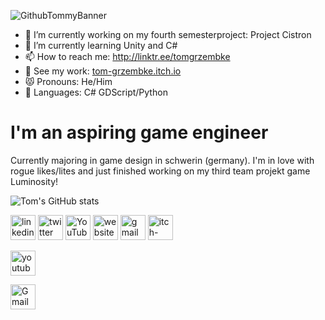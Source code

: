 ![GithubTommyBanner](https://user-images.githubusercontent.com/107462457/233621250-8617484f-340f-4adb-b794-f5b8448cad8e.png)

- 🔭 I’m currently working on my fourth semesterproject: Project Cistron
- 🌱 I’m currently learning Unity and C#
- 📫 How to reach me: http://linktr.ee/tomgrzembke
- 👾 See my work: [tom-grzembke.itch.io](https://tom-grzembke.itch.io)
- 😾 Pronouns: He/Him
- 📗 Languages: C# GDScript/Python


# I'm an aspiring game engineer
Currently majoring in game design in schwerin (germany).
I'm in love with rogue likes/lites and just finished working on my third team projekt game Luminosity!

![Tom's GitHub stats](https://github-readme-stats.vercel.app/api?username=tomgrzembke&theme=dark&show_icons=true)


[<img src='https://cdn.jsdelivr.net/npm/simple-icons@3.0.1/icons/linkedin.svg' alt='linkedin' height='40'>](https://www.linkedin.com/in/https://www.linkedin.com/in/tom-grzembke-33701a262//)  [<img src='https://cdn.jsdelivr.net/npm/simple-icons@3.0.1/icons/twitter.svg' alt='twitter' height='40'>](https://twitter.com/https://twitter.com/tommyaturwindow)  [<img src='https://cdn.jsdelivr.net/npm/simple-icons@3.0.1/icons/youtube.svg' alt='YouTube' height='40'>](https://www.youtube.com/channel/https://www.youtube.com/channel/UCwj4prmUrsabkZElNnRQOsw)  [<img src='https://cdn.jsdelivr.net/npm/simple-icons@3.0.1/icons/icloud.svg' alt='website' height='40'>](https://linktr.ee/tomgrzembke)  [<img src='https://cdn.jsdelivr.net/npm/simple-icons@3.0.1/icons/gmail.svg' alt='gmail' height='40'>](grzembketom@gmail.com)  [<img src='https://cdn.jsdelivr.net/npm/simple-icons@3.0.1/icons/itch-dot-io.svg' alt='itch-dot-io' height='40'>](https://tom-grzembke.itch.io)

[<img src='https://user-images.githubusercontent.com/107462457/233630027-2889ad2a-1276-44fc-ac91-10a69f437355.png' alt='youtube' height='40'>](https://www.youtube.com/channel/UCwj4prmUrsabkZElNnRQOsw)

[<img src='[https://user-images.githubusercontent.com/107462457/233630027-2889ad2a-1276-44fc-ac91-10a69f437355.png](https://user-images.githubusercontent.com/107462457/233636039-3e6311e8-25a4-4982-93b3-f149fdd2baea.png)' alt='Gmail' height='40'>]([https://www.youtube.com/channel/UCwj4prmUrsabkZElNnRQOsw](https://mail.google.com/mail/u/0/#inbox?compose=CllgCJvlqhfrSzQxtRSKRtWTbpcVzHctKDmXGFPpSnHDhtPbCZXcWrCNlCLkxdKWGzBSfxtWqML))

